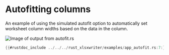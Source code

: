 # Autofitting columns


An example of using the simulated autofit option to automatically set worksheet
column widths based on the data in the column.

![Image of output from autofit.rs](../../images/autofit.png)

```rust
{{#rustdoc_include ../../../rust_xlsxwriter/examples/app_autofit.rs:7:}}
```